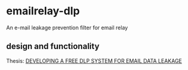 # emailrelay-dlp
An e-mail leakage prevention filter for email relay


## design and functionality

Thesis: [DEVELOPING A FREE DLP SYSTEM FOR EMAIL DATA LEAKAGE](http://earsiv.cankaya.edu.tr:8080/xmlui/bitstream/handle/20.500.12416/1994/Koray%20YILMAZ.pdf?sequence=1&isAllowed=y)
